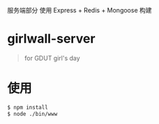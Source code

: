 服务端部分 使用 Express + Redis + Mongoose 构建 

# girlwall-server

> for GDUT girl's day

# 使用 

``` bash 
$ npm install 
$ node ./bin/www 
```

